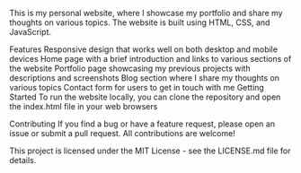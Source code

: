 This is my personal website, where I showcase my portfolio and share my thoughts on various topics. The website is built using HTML, CSS, and JavaScript.

Features
Responsive design that works well on both desktop and mobile devices
Home page with a brief introduction and links to various sections of the website
Portfolio page showcasing my previous projects with descriptions and screenshots
Blog section where I share my thoughts on various topics
Contact form for users to get in touch with me
Getting Started
To run the website locally, you can clone the repository and open the index.html file in your web browsers 

Contributing
If you find a bug or have a feature request, please open an issue or submit a pull request. All contributions are welcome!

This project is licensed under the MIT License - see the LICENSE.md file for details.